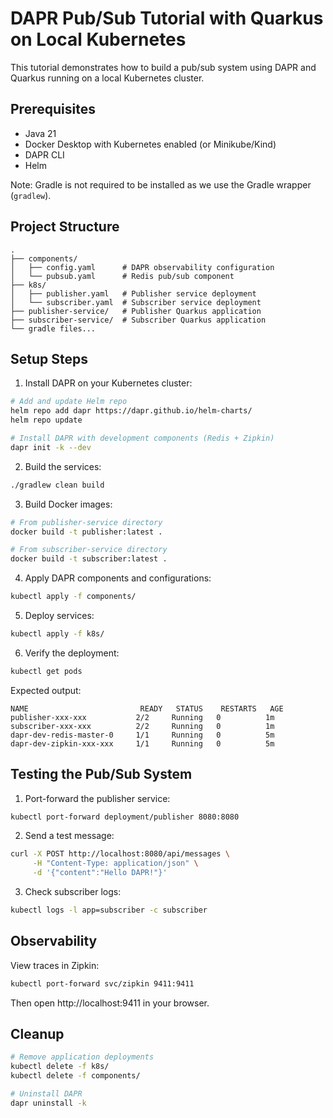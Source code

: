 # DAPR Pub/Sub Tutorial with Quarkus on Local Kubernetes

This tutorial demonstrates how to build a pub/sub system using DAPR and Quarkus running on a local Kubernetes cluster.

## Prerequisites

- Java 21
- Docker Desktop with Kubernetes enabled (or Minikube/Kind)
- DAPR CLI
- Helm

Note: Gradle is not required to be installed as we use the Gradle wrapper (`gradlew`).

## Project Structure

```
.
├── components/
│   ├── config.yaml      # DAPR observability configuration
│   └── pubsub.yaml      # Redis pub/sub component
├── k8s/
│   ├── publisher.yaml   # Publisher service deployment
│   └── subscriber.yaml  # Subscriber service deployment
├── publisher-service/   # Publisher Quarkus application
├── subscriber-service/  # Subscriber Quarkus application
└── gradle files...
```

## Setup Steps

1. Install DAPR on your Kubernetes cluster:
```bash
# Add and update Helm repo
helm repo add dapr https://dapr.github.io/helm-charts/
helm repo update

# Install DAPR with development components (Redis + Zipkin)
dapr init -k --dev
```

2. Build the services:
```bash
./gradlew clean build
```

3. Build Docker images:
```bash
# From publisher-service directory
docker build -t publisher:latest .

# From subscriber-service directory
docker build -t subscriber:latest .
```

4. Apply DAPR components and configurations:
```bash
kubectl apply -f components/
```

5. Deploy services:
```bash
kubectl apply -f k8s/
```

6. Verify the deployment:
```bash
kubectl get pods
```

Expected output:
```
NAME                         READY   STATUS    RESTARTS   AGE
publisher-xxx-xxx           2/2     Running   0          1m
subscriber-xxx-xxx          2/2     Running   0          1m
dapr-dev-redis-master-0     1/1     Running   0          5m
dapr-dev-zipkin-xxx-xxx     1/1     Running   0          5m
```

## Testing the Pub/Sub System

1. Port-forward the publisher service:
```bash
kubectl port-forward deployment/publisher 8080:8080
```

2. Send a test message:
```bash
curl -X POST http://localhost:8080/api/messages \
     -H "Content-Type: application/json" \
     -d '{"content":"Hello DAPR!"}'
```

3. Check subscriber logs:
```bash
kubectl logs -l app=subscriber -c subscriber
```

## Observability

View traces in Zipkin:
```bash
kubectl port-forward svc/zipkin 9411:9411
```
Then open http://localhost:9411 in your browser.

## Cleanup

```bash
# Remove application deployments
kubectl delete -f k8s/
kubectl delete -f components/

# Uninstall DAPR
dapr uninstall -k
``` 